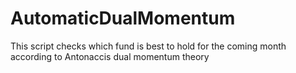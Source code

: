 # AutomaticDualMomentum
This script checks which fund is best to hold for the coming month according to Antonaccis dual momentum theory
